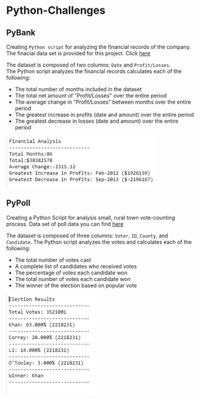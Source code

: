 # Python-Challenges
## PyBank
Creating `Python script` for analyzing the financial records of the company. The finacial data set is provided for this project. Click [here](https://github.com/mserobabina/Python-Challenges/blob/master/PyBank/Resources/budget_data.csv)
 
The dataset is composed of two columns: `Date` and `Profit/Losses`.  
The Python script analyzes the financial records calculates each of the following: 
- The total number of months included in the dataset
- The total net amount of "Profit/Losses" over the entire period 
- The average change in "Profit/Losses" between months over the entire period
- The greatest increase in profits (date and amount) over the entire period
- The greatest decrease in losses (date and amount) over the entire period
 
![Test image](https://github.com/mserobabina/Python-Challenges/blob/master/PyBank/py2.PNG)
## PyPoll
Creating a Python Script for analysis small, rural town vote-counting process. Data set of poll data you can find [here](https://raw.githubusercontent.com/mserobabina/Python-Challenges/master/PyPoll/Resources/election_data.csv)

The dataset is composed of three columns: `Voter`, `ID`, `County`, and `Candidate`.
The Python script analyzes the votes and calculates each of the following:
- The total number of votes cast
- A complete list of candidates who received votes
- The percentage of votes each candidate won                    
- The total number of votes each candidate won
- The winner of the election based on popular vote                      

![Test image](https://github.com/mserobabina/Python-Challenges/blob/master/PyPoll/py1.PNG)        
